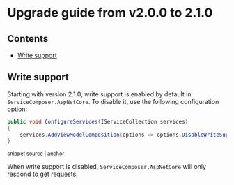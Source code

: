 # Upgrade guide from v2.0.0 to 2.1.0

<!-- toc -->
## Contents

  * [Write support](#write-support)<!-- endToc -->

## Write support

Starting with version 2.1.0, write support is enabled by default in `ServiceComposer.AspNetCore`. To disable it, use the following configuration option:

<!-- snippet: disable-write-support -->
<a id='snippet-disable-write-support'></a>
```cs
public void ConfigureServices(IServiceCollection services)
{
    services.AddViewModelComposition(options => options.DisableWriteSupport());
}
```
<sup><a href='/src/Snippets/WriteSupport/EnableWriteSupport.cs#L20-L25' title='Snippet source file'>snippet source</a> | <a href='#snippet-disable-write-support' title='Start of snippet'>anchor</a></sup>
<!-- endSnippet -->

When write support is disabled, `ServiceComposer.AspNetCore` will only respond to get requests.
